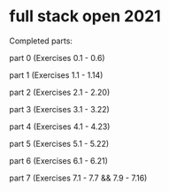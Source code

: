 # full stack open 2021
Completed parts:

part 0 (Exercises 0.1 - 0.6)

part 1 (Exercises 1.1 - 1.14)

part 2 (Exercises 2.1 - 2.20)

part 3 (Exercises 3.1 - 3.22)

part 4 (Exercises 4.1 - 4.23)

part 5 (Exercises 5.1 - 5.22)

part 6 (Exercises 6.1 - 6.21)

part 7 (Exercises 7.1 - 7.7 && 7.9 - 7.16)